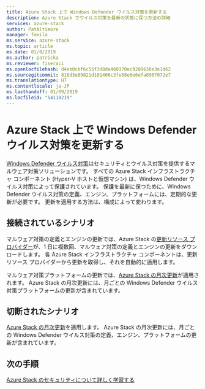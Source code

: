 ```yaml
---
title: Azure Stack 上で Windows Defender ウイルス対策を更新する
description: Azure Stack でウイルス対策を最新の状態に保つ方法の詳細
services: azure-stack
author: PatAltimore
manager: femila
ms.service: azure-stack
ms.topic: article
ms.date: 01/8/2019
ms.author: patricka
ms.reviewer: fiseraci
ms.openlocfilehash: d4eb0cbf6c55f3d8da460370ec9209638e3e1d62
ms.sourcegitcommit: 818d3e89821d101406c3fe68e0e6efa8907072e7
ms.translationtype: HT
ms.contentlocale: ja-JP
ms.lasthandoff: 01/09/2019
ms.locfileid: "54118219"
---
```

# <a name="update-windows-defender-antivirus-on-azure-stack"></a>Azure Stack 上で Windows Defender ウイルス対策を更新する

[Windows Defender ウイルス対策](https://docs.microsoft.com/windows/security/threat-protection/windows-defender-antivirus/windows-defender-antivirus-in-windows-10)はセキュリティとウイルス対策を提供するマルウェア対策ソリューションです。 すべての Azure Stack インフラストラクチャ コンポーネント (Hyper-V ホストと仮想マシン) は、Windows Defender ウイルス対策によって保護されています。 保護を最新に保つために、Windows Defender ウイルス対策の定義、エンジン、プラットフォームには、定期的な更新が必要です。 更新を適用する方法は、構成によって変わります。

## <a name="connected-scenario"></a>接続されているシナリオ

マルウェア対策の定義とエンジンの更新では、Azure Stack の[更新リソース プロバイダー](azure-stack-updates.md#the-update-resource-provider)が、1 日に複数回、マルウェア対策の定義とエンジンの更新をダウンロードします。 各 Azure Stack インフラストラクチャ コンポーネントは、更新リソース プロバイダーから更新を取得し、それを自動的に適用します。

マルウェア対策プラットフォームの更新では、[Azure Stack の月次更新](azure-stack-apply-updates.md)が適用されます。 Azure Stack の月次更新には、月ごとの Windows Defender ウイルス対策プラットフォームの更新が含まれています。

## <a name="disconnected-scenario"></a>切断されたシナリオ

 [Azure Stack の月次更新](azure-stack-apply-updates.md)を適用します。 Azure Stack の月次更新には、月ごとの Windows Defender ウイルス対策の定義、エンジン、プラットフォームの更新が含まれています。

## <a name="next-steps"></a>次の手順

[Azure Stack のセキュリティについて詳しく学習する](azure-stack-security-foundations.md)
